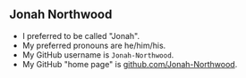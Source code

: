 ## Jonah Northwood

* I preferred to be called "Jonah".
* My preferred pronouns are he/him/his.
* My GitHub username is `Jonah-Northwood`.
* My GitHub "home page" is [github.com/Jonah-Northwood](https://github.com/Jonah-Northwood).
